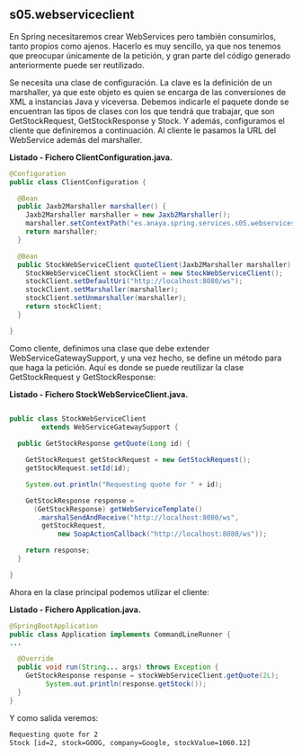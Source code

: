 ## s05.webserviceclient

En Spring necesitaremos crear WebServices pero también consumirlos, tanto propios como ajenos. Hacerlo es muy sencillo, ya que nos tenemos que preocupar únicamente de la petición, y gran parte del código generado anteriormente puede ser reutilizado.


Se necesita una clase de configuración. La clave es la definición de un marshaller, ya que este objeto es quien se encarga de las conversiones de XML a instancias Java y viceversa. Debemos indicarle el paquete donde se encuentran las tipos de clases con los que tendrá que trabajar, que son GetStockRequest, GetStockResponse y Stock. Y además, configuramos el cliente que definiremos a continuación. Al cliente le pasamos la URL del WebService además del marshaller.

**Listado - Fichero ClientConfiguration.java.**

```java
@Configuration
public class ClientConfiguration {

  @Bean
  public Jaxb2Marshaller marshaller() {
    Jaxb2Marshaller marshaller = new Jaxb2Marshaller();
    marshaller.setContextPath("es.anaya.spring.services.s05.webservices");
    return marshaller;
  }

  @Bean
  public StockWebServiceClient quoteClient(Jaxb2Marshaller marshaller) {
    StockWebServiceClient stockClient = new StockWebServiceClient();
    stockClient.setDefaultUri("http://localhost:8080/ws");
    stockClient.setMarshaller(marshaller);
    stockClient.setUnmarshaller(marshaller);
    return stockClient;
  }

}
```

Como cliente, definimos una clase que debe extender WebServiceGatewaySupport, y una vez hecho, se define un método para que haga la petición. Aquí es donde se puede reutilizar la clase GetStockRequest y GetStockResponse:

**Listado - Fichero StockWebServiceClient.java.**

```java

public class StockWebServiceClient  
		extends WebServiceGatewaySupport {
	
  public GetStockResponse getQuote(Long id) {

    GetStockRequest getStockRequest = new GetStockRequest();
    getStockRequest.setId(id);

    System.out.println("Requesting quote for " + id);

    GetStockResponse response = 
      (GetStockResponse) getWebServiceTemplate()
       .marshalSendAndReceive("http://localhost:8080/ws",
      	getStockRequest,
   			new SoapActionCallback("http://localhost:8080/ws"));

    return response;
  }

}
```

Ahora en la clase principal podemos utilizar el cliente:

**Listado - Fichero Application.java.**

```java
@SpringBootApplication
public class Application implements CommandLineRunner {
...

  @Override
  public void run(String... args) throws Exception {
    GetStockResponse response = stockWebServiceClient.getQuote(2L);
		 System.out.println(response.getStock());
  }
}
```

Y como salida veremos:

```bash
Requesting quote for 2
Stock [id=2, stock=GOOG, company=Google, stockValue=1060.12]
```
